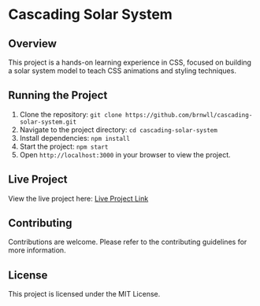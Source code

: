 # Cascading Solar System

## Overview

This project is a hands-on learning experience in CSS, focused on building a solar system model to teach CSS animations and styling techniques.

## Running the Project

1. Clone the repository: `git clone https://github.com/brnwll/cascading-solar-system.git`
2. Navigate to the project directory: `cd cascading-solar-system`
3. Install dependencies: `npm install`
4. Start the project: `npm start`
5. Open `http://localhost:3000` in your browser to view the project.

## Live Project

View the live project here: [Live Project Link]()

## Contributing

Contributions are welcome. Please refer to the contributing guidelines for more information.

## License

This project is licensed under the MIT License.

